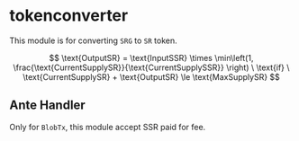 # tokenconverter

This module is for converting `SRG` to `SR` token.

$$
  \text{OutputSR} = \text{InputSSR} \times \min\left(1, \frac{\text{CurrentSupplySR}}{\text{CurrentSupplySSR}} \right) \ \text{if} \ \text{CurrentSupplySR} + \text{OutputSR} \le \text{MaxSupplySR}
$$

## Ante Handler

Only for `BlobTx`, this module accept SSR paid for fee.
